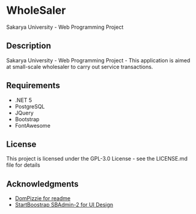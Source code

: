 # 
# WholeSaler

Sakarya University - Web Programming Project

## Description

Sakarya University - Web Programming Project - This application is aimed at small-scale wholesaler to carry out service transactions.

## Requirements

* .NET 5 
* PostgreSQL
* JQuery
* Bootstrap
* FontAwesome

## License

This project is licensed under the GPL-3.0 License - see the LICENSE.md file for details

## Acknowledgments

* [DomPizzie for readme](https://gist.github.com/DomPizzie)
* [StartBoostrap SBAdmin-2 for UI Design](https://github.com/StartBootstrap/startbootstrap-sb-admin-2)
